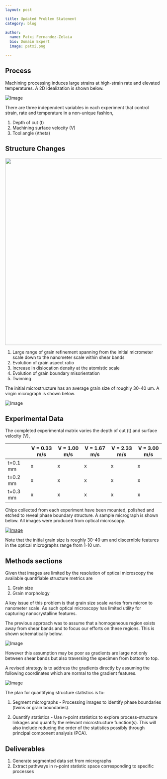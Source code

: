 ```yaml
---
layout: post

title: Updated Problem Statement
category: blog

author:
  name: Patxi Fernandez-Zelaia
  bio: Domain Expert
  image: patxi.png

---
```


## Process

Machining processing induces large strains at high-strain rate and elevated temperatures. A 2D idealization is shown below.

![Image](http://matinfteam4.github.io/images/geometry.png)

There are three independent variables in each experiment that control strain, rate and temperature in a non-unique fashion,

1. Depth of cut (t)
2. Machining surface velocity (V)
3. Tool angle (\theta)

## Structure Changes

[<img src="http://ars.els-cdn.com/content/image/1-s2.0-S1359645409004807-gr4.jpg" width="600px" />](http://www.sciencedirect.com/science/article/pii/S1359645409004807)

1. Large range of grain refinement spanning from the initial micrometer scale down to the nanometer scale within shear bands
2. Evolution of grain aspect ratio
3. Increase in dislocation density at the atomistic scale
4. Evolution of grain boundary misorientation
5. Twinning

The initial microstructure has an average grain size of roughly 30-40 um. A virgin micrograph is shown below.


![Image](http://matinfteam4.github.io/images/virgin.png)

## Experimental Data

The completed experimental matrix varies the depth of cut (t) and surface velocity (V),

|               | V = 0.33 m/s | V = 1.00 m/s | V = 1.67 m/s | V = 2.33 m/s | V = 3.00 m/s |
| ------------- | ------------ | ------------ | ------------ | ------------ | ------------ |
| t=0.1 mm      |      x       |      x       |       x      |      x       |       x      |
| t=0.2 mm      |      x       |      x       |       x      |      x       |       x      |
| t=0.3 mm      |      x       |      x       |       x      |      x       |       x      |

Chips collected from each experiment have been mounted, polished and etched to reveal phase boundary structure. A sample micrograph is shown below. All images were produced from optical microscopy.

[![Image](https://farm4.staticflickr.com/3891/15119720722_3b72b8854f_z.jpg)](https://www.flickr.com/photos/127308447@N06/15119720722/)

Note that the initial grain size is roughly 30-40 um and discernible features in the optical micrographs range from 1-10 um.

## Methods sections

Given that images are limited by the resolution of optical microscopy the available quantifiable structure metrics are

1. Grain size
2. Grain morphology

A key issue of this problem is that grain size scale varies from micron to nanometer scale. As such optical microscopy has limited utility for capturing nanocrystalline features. 

The previous approach was to assume that a homogeneous region exists away from shear bands and to focus our efforts on these regions. This is shown schematically below.

![Image](http://matinfteam4.github.io/images/analysis_v1.png)

However this assumption may be poor as gradients are large not only between shear bands but also traversing the specimen from bottom to top.

A revised strategy is to address the gradients directly by assuming the following coordinates which are normal to the gradient features.

![Image](http://matinfteam4.github.io/images/analysis_revised.png)

The plan for quantifying structure statistics is to:

1. Segment micrographs - Processing images to identify phase boundaries (twins or grain boundaries). 

2. Quantify statistics - Use n-point statistics to explore process-structure linkages and quantify the relevant microstructure function(s). This will also include reducing the order of the statistics possibly through principal component analysis (PCA).

## Deliverables

1. Generate segmented data set from micrographs
2. Extract pathways in n-point statistic space corresponding to specific processes
